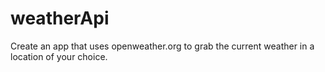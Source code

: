 # weatherApi
Create an app that uses openweather.org to grab the current weather in a location of your choice.
